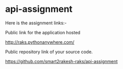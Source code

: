 # api-assignment

Here is the assignment links:-

Public link for the application hosted

http://raks.pythonanywhere.com/

Public repository link of your source code.

https://github.com/smart2rakesh-raks/api-assignment
